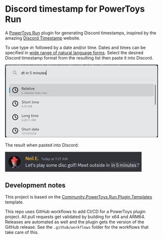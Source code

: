 # Discord timestamp for PowerToys Run

A [PowerToys Run](https://learn.microsoft.com/en-us/windows/powertoys/run) plugin for generating Discord timestamps,
inspired by the amazing [Discord Timestamp](https://discordtimestamp.com/) website.

To use type `dt` followed by a date and/or time. Dates and times can be specified in [wide range of natural
language forms](https://github.com/mojombo/chronic?tab=readme-ov-file#examples). Select the desired Discord
timestamp format from the resulting list then paste it into Discord.

![Screenshot of the plugin showing results for "in 5 minutes"](Docs/results-example.png)

The result when pasted into Discord:

![Screenshot of Discord with a sent message containing the text "Let's play some disc golf! Meet outside in 5 minutes?". The "in 5 minutes" text is a live-updating time based on the timestamp pasted in.](Docs/discord-example.png)

## Development notes

This project is based on the [Community.PowerToys.Run.Plugin.Templates](https://github.com/hlaueriksson/Community.PowerToys.Run.Plugin.Templates)
template.

This repo uses GitHub workflows to add CI/CD for a PowerToys plugin project. All pull requests get validated
by building for x64 and ARM64. Releases are automated as well and the plugin gets the version of the GitHub
release. See the `.github/workflows` folder for the workflows that take care of this.
